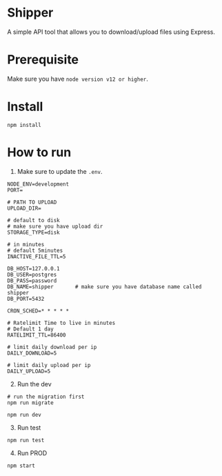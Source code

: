 # Shipper

A simple API tool that allows you to download/upload files using Express.

# Prerequisite

Make sure you have `node version v12 or higher`.

# Install

```
npm install
```

# How to run

1. Make sure to update the `.env`.

```
NODE_ENV=development
PORT=

# PATH TO UPLOAD
UPLOAD_DIR=

# default to disk
# make sure you have upload dir
STORAGE_TYPE=disk

# in minutes
# default 5minutes
INACTIVE_FILE_TTL=5

DB_HOST=127.0.0.1
DB_USER=postgres
DB_PASS=password
DB_NAME=shipper       # make sure you have database name called shipper
DB_PORT=5432

CRON_SCHED=* * * * *

# Ratelimit Time to live in minutes
# Default 1 day
RATELIMIT_TTL=86400

# limit daily download per ip
DAILY_DOWNLOAD=5

# limit daily upload per ip
DAILY_UPLOAD=5
```

2. Run the dev

```
# run the migration first
npm run migrate

npm run dev
```

3. Run test

```
npm run test
```

4. Run PROD

```
npm start
```